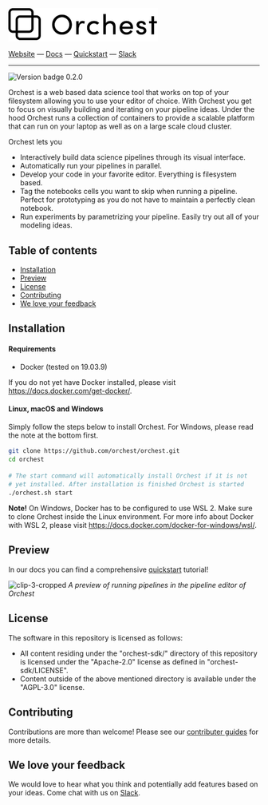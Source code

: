 <img src='docs/source/img/logo.png' width="300px" />
<br/>

[Website](https://www.orchest.io) —
[Docs](https://orchest.readthedocs.io/en/latest/) —
[Quickstart](https://orchest.readthedocs.io/en/latest/quickstart.html) —
[Slack](https://join.slack.com/t/orchest/shared_invite/zt-g6wooj3r-6XI8TCWJrXvUnXKdIKU_8w)

---

<img alt="Version badge 0.2.0"
src="https://img.shields.io/badge/version-0.2.0-blue" />

Orchest is a web based data science tool that works on top of your filesystem allowing you to use
your editor of choice. With Orchest you get to focus on visually building and iterating on your
pipeline ideas. Under the hood Orchest runs a collection of containers to provide a scalable
platform that can run on your laptop as well as on a large scale cloud cluster.

Orchest lets you

- Interactively build data science pipelines through its visual interface.
- Automatically run your pipelines in parallel.
- Develop your code in your favorite editor. Everything is filesystem based.
- Tag the notebooks cells you want to skip when running a pipeline. Perfect for prototyping as you
  do not have to maintain a perfectly clean notebook.
- Run experiments by parametrizing your pipeline. Easily try out all of your modeling ideas.

## Table of contents

- [Installation](#installation)
- [Preview](#preview)
- [License](#license)
- [Contributing](#contributing)
- [We love your feedback](#we-love-your-feedback)

## Installation

#### Requirements

- Docker (tested on 19.03.9)

If you do not yet have Docker installed, please visit https://docs.docker.com/get-docker/.

#### Linux, macOS and Windows

Simply follow the steps below to install Orchest. For Windows, please read the note at the bottom first.

```bash
git clone https://github.com/orchest/orchest.git
cd orchest

# The start command will automatically install Orchest if it is not
# yet installed. After installation is finished Orchest is started
./orchest.sh start
```

**Note!** On Windows, Docker has to be configured to use WSL 2. Make sure to clone Orchest inside
the Linux environment. For more info about Docker with WSL 2, please visit
https://docs.docker.com/docker-for-windows/wsl/.

## Preview

In our docs you can find a comprehensive
[quickstart](https://orchest.readthedocs.io/en/latest/quickstart.html) tutorial!

![clip-3-cropped](https://user-images.githubusercontent.com/1309307/82610401-95f25680-9bbe-11ea-9de3-b4dc44a1e01b.gif)
_A preview of running pipelines in the pipeline editor of Orchest_

## License

The software in this repository is licensed as follows:

- All content residing under the "orchest-sdk/" directory of this repository is licensed under the
  "Apache-2.0" license as defined in "orchest-sdk/LICENSE".
- Content outside of the above mentioned directory is available under the "AGPL-3.0" license.

## Contributing

Contributions are more than welcome! Please see our
[contributer guides](https://orchest.readthedocs.io/en/latest/development/contributer_guides.html)
for more details.

## We love your feedback

We would love to hear what you think and potentially add features based on your ideas. Come chat
with us on [Slack](https://join.slack.com/t/orchest/shared_invite/zt-g6wooj3r-6XI8TCWJrXvUnXKdIKU_8w).

